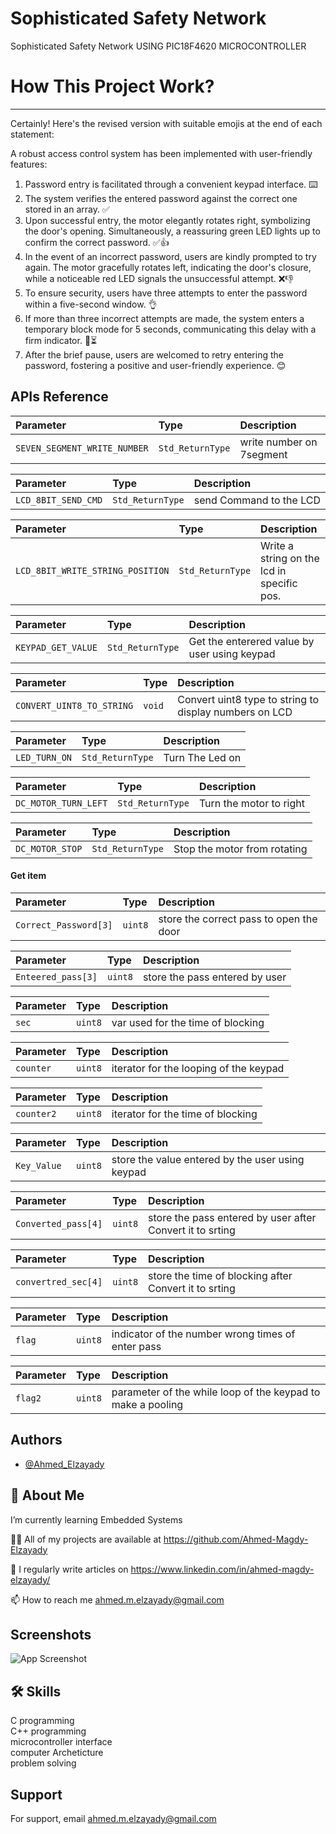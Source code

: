 # Sophisticated Safety Network
Sophisticated Safety Network USING PIC18F4620 MICROCONTROLLER

# How This Project Work?
-----------------------------------------------------------------------------------------------------
Certainly! Here's the revised version with suitable emojis at the end of each statement:

A robust access control system has been implemented with user-friendly features:

1. Password entry is facilitated through a convenient keypad interface. ⌨️
2. The system verifies the entered password against the correct one stored in an array. ✅
3. Upon successful entry, the motor elegantly rotates right, symbolizing the door's opening. Simultaneously, a reassuring green LED lights up to confirm the correct password. ✅👍
4. In the event of an incorrect password, users are kindly prompted to try again. The motor gracefully rotates left, indicating the door's closure, while a noticeable red LED signals the unsuccessful attempt. ❌👎
5. To ensure security, users have three attempts to enter the password within a five-second window. 👌
6. If more than three incorrect attempts are made, the system enters a temporary block mode for 5 seconds, communicating this delay with a firm indicator. 🚫⏳
7. After the brief pause, users are welcomed to retry entering the password, fostering a positive and user-friendly experience. 😊

## APIs Reference



| Parameter | Type     | Description                |
| :-------- | :------- | :------------------------- |
| `SEVEN_SEGMENT_WRITE_NUMBER` | `Std_ReturnType` | write number on 7segment |

| Parameter | Type     | Description                |
| :-------- | :------- | :------------------------- |
| `LCD_8BIT_SEND_CMD` | `Std_ReturnType` | send Command to the LCD |

| Parameter | Type     | Description                |
| :-------- | :------- | :------------------------- |
| `LCD_8BIT_WRITE_STRING_POSITION` | `Std_ReturnType` |Write a string on the lcd in specific  pos. |

| Parameter | Type     | Description                |
| :-------- | :------- | :------------------------- |
| `KEYPAD_GET_VALUE` | `Std_ReturnType` | Get the enterered value by user using keypad|


| Parameter | Type     | Description                |
| :-------- | :------- | :------------------------- |
| `CONVERT_UINT8_TO_STRING` | `void` | Convert uint8 type to string to display numbers on LCD |



| Parameter | Type     | Description                |
| :-------- | :------- | :------------------------- |
| `LED_TURN_ON` | `Std_ReturnType` |Turn The Led on|


| Parameter | Type     | Description                |
| :-------- | :------- | :------------------------- |
| `DC_MOTOR_TURN_LEFT` | `Std_ReturnType` |Turn the motor to right|

| Parameter | Type     | Description                |
| :-------- | :------- | :------------------------- |
| `DC_MOTOR_STOP` | `Std_ReturnType` |Stop the motor from rotating|






#### Get item


| Parameter | Type     | Description                       |
| :-------- | :------- | :-------------------------------- |
| `Correct_Password[3]`      | `uint8` |store the correct pass to open the door |

| Parameter | Type     | Description                       |
| :-------- | :------- | :-------------------------------- |
| `Enteered_pass[3]`      | `uint8` |store the pass entered by user |

| Parameter | Type     | Description                       |
| :-------- | :------- | :-------------------------------- |
| `sec`      | `uint8` |var used for the time of blocking|


| Parameter | Type     | Description                       |
| :-------- | :------- | :-------------------------------- |
| `counter`      | `uint8` |iterator for the looping of the keypad |

| Parameter | Type     | Description                       |
| :-------- | :------- | :-------------------------------- |
| `counter2`      | `uint8` |iterator for the time of blocking |


| Parameter | Type     | Description                       |
| :-------- | :------- | :-------------------------------- |
| `Key_Value`      | `uint8` |store the value entered by the user using keypad |

| Parameter | Type     | Description                       |
| :-------- | :------- | :-------------------------------- |
| `Converted_pass[4]`      | `uint8` | store the pass entered by user after Convert it to srting|


| Parameter | Type     | Description                       |
| :-------- | :------- | :-------------------------------- |
| `convertred_sec[4]`      | `uint8` | store the time of blocking after Convert it to srting|

| Parameter | Type     | Description                       |
| :-------- | :------- | :-------------------------------- |
| `flag`      | `uint8` |indicator of the number wrong times of enter pass|


| Parameter | Type     | Description                       |
| :-------- | :------- | :-------------------------------- |
| `flag2`      | `uint8` |parameter of the while loop of the keypad to make a pooling |



## Authors

- [@Ahmed_Elzayady](https://www.linkedin.com/in/ahmed-magdy-elzayady/)


## 🚀 About Me
I’m currently learning Embedded Systems

👨‍💻 All of my projects are available at https://github.com/Ahmed-Magdy-Elzayady

📝 I regularly write articles on https://www.linkedin.com/in/ahmed-magdy-elzayady/

📫 How to reach me ahmed.m.elzayady@gmail.com




## Screenshots

![App Screenshot](https://i.postimg.cc/FHZrw3mf/SMART-LOCK.png)


## 🛠 Skills
C programming\
C++ programming\
microcontroller interface \
computer Archeticture\
problem solving



## Support

For support, email ahmed.m.elzayady@gmail.com 


